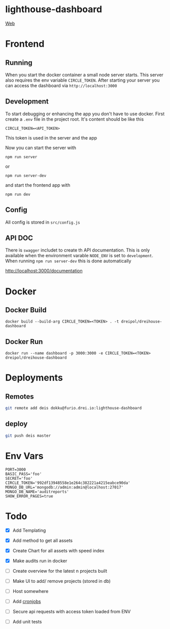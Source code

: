 # lighthouse-dashboard

[Web](https://dreihouse.dreipol.ch/#/)

# Frontend
## Running
When you start the docker container a small node server starts. This server also requires the env variable `CIRCLE_TOKEN`.
After starting your server you can access the dashboard via `http://localhost:3000`

## Development
To start debugging or enhancing the app you don't have to use docker.
First create a `.env` file in the project root.
It's content should be like this

    CIRCLE_TOKEN=<API_TOKEN>

This token is used in the server and the app

Now you can start the server with

    npm run server

or

    npm run server-dev

and start the frontend app with

    npm run dev

## Config
All config is stored in `src/config.js`

## API DOC
There is `swagger` includet to create th API documentation. This is only available when the environment varable `NODE_ENV` is set to `development`.
When running `npm run server-dev` this is done automatically

[http://localhost:3000/documentation](http://localhost:3000/documentation)

# Docker
## Docker Build

    docker build --build-arg CIRCLE_TOKEN=<TOKEN> . -t dreipol/dreihouse-dashboard

## Docker Run

    docker run --name dashboard -p 3000:3000 -e CIRCLE_TOKEN=<TOKEN> dreipol/dreihouse-dashboard

# Deployments
## Remotes
```bash
git remote add deis dokku@furio.drei.io:lighthouse-dashboard
```

## deploy
```bash
git push deis master
```

# Env Vars
```
PORT=3000
BASIC_PASS='foo'
SECRET='foo'
CIRCLE_TOKEN='992df13948558e1e264c382221a4215eabce90da'
MONGO_DB_URL='mongodb://admin:admin@localhost:27017'
MONGO_DB_NAME='auditreports'
SHOW_ERROR_PAGES=true

```

# Todo
 - [x] Add Templating
 - [x] Add method to get all assets
 - [x] Create Chart for all assets with speed index
 - [x] Make audits run in docker
 - [ ] Create overview for the latest n projects built
 - [ ] Make UI to add/ remove projects (stored in db)
 - [ ] Host somewhere
 - [ ] Add [cronjobs](https://github.com/antonsamper/hapi-cron)
 - [ ] Secure api requests with access token loaded from ENV
 - [ ] Add unit tests
 
